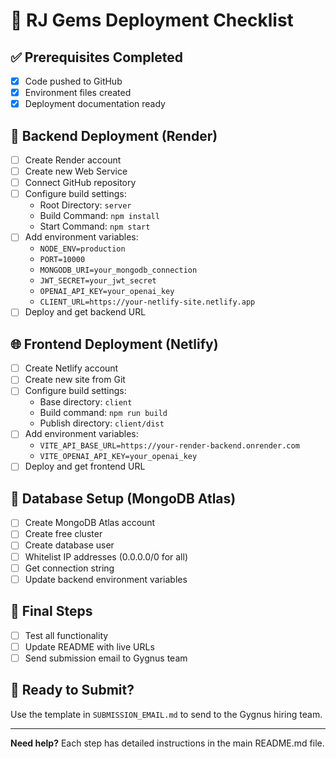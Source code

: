 # 🚀 RJ Gems Deployment Checklist

## ✅ Prerequisites Completed
- [x] Code pushed to GitHub
- [x] Environment files created
- [x] Deployment documentation ready

## 🔧 Backend Deployment (Render)
- [ ] Create Render account
- [ ] Create new Web Service
- [ ] Connect GitHub repository
- [ ] Configure build settings:
  - Root Directory: `server`
  - Build Command: `npm install`
  - Start Command: `npm start`
- [ ] Add environment variables:
  - `NODE_ENV=production`
  - `PORT=10000`
  - `MONGODB_URI=your_mongodb_connection`
  - `JWT_SECRET=your_jwt_secret`
  - `OPENAI_API_KEY=your_openai_key`
  - `CLIENT_URL=https://your-netlify-site.netlify.app`
- [ ] Deploy and get backend URL

## 🌐 Frontend Deployment (Netlify)
- [ ] Create Netlify account
- [ ] Create new site from Git
- [ ] Configure build settings:
  - Base directory: `client`
  - Build command: `npm run build`
  - Publish directory: `client/dist`
- [ ] Add environment variables:
  - `VITE_API_BASE_URL=https://your-render-backend.onrender.com`
  - `VITE_OPENAI_API_KEY=your_openai_key`
- [ ] Deploy and get frontend URL

## 💾 Database Setup (MongoDB Atlas)
- [ ] Create MongoDB Atlas account
- [ ] Create free cluster
- [ ] Create database user
- [ ] Whitelist IP addresses (0.0.0.0/0 for all)
- [ ] Get connection string
- [ ] Update backend environment variables

## 🔗 Final Steps
- [ ] Test all functionality
- [ ] Update README with live URLs
- [ ] Send submission email to Gygnus team

## 📧 Ready to Submit?
Use the template in `SUBMISSION_EMAIL.md` to send to the Gygnus hiring team.

---

**Need help?** Each step has detailed instructions in the main README.md file.
